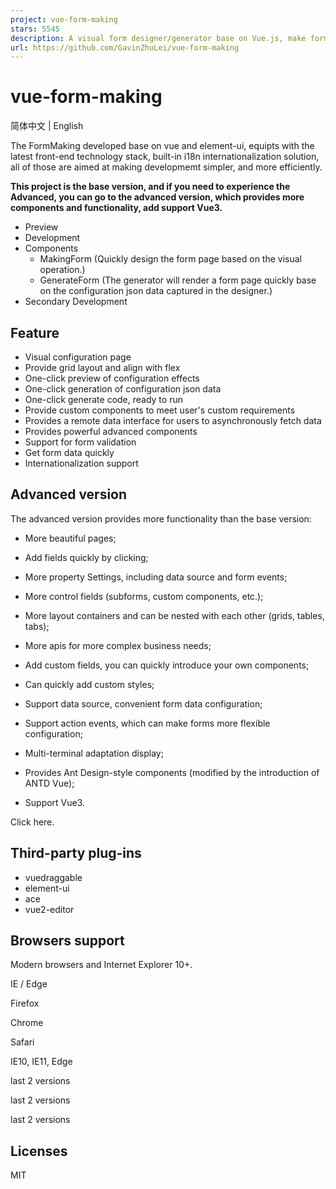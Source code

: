 ```yaml
---
project: vue-form-making
stars: 5545
description: A visual form designer/generator base on Vue.js, make form development simple and efficient.（基于Vue的可视化表单设计器，让表单开发简单而高效。）
url: https://github.com/GavinZhuLei/vue-form-making
---
```


vue-form-making
===============

简体中文 | English

The FormMaking developed base on vue and element-ui, equipts with the latest front-end technology stack, built-in i18n internationalization solution, all of those are aimed at making developmemt simpler, and more efficiently.

**This project is the base version, and if you need to experience the Advanced, you can go to the advanced version, which provides more components and functionality, add support Vue3.**

-   Preview
-   Development
-   Components
    -   MakingForm (Quickly design the form page based on the visual operation.)
    -   GenerateForm (The generator will render a form page quickly base on the configuration json data captured in the designer.)
-   Secondary Development

Feature
-------

-   Visual configuration page
-   Provide grid layout and align with flex
-   One-click preview of configuration effects
-   One-click generation of configuration json data
-   One-click generate code, ready to run
-   Provide custom components to meet user's custom requirements
-   Provides a remote data interface for users to asynchronously fetch data
-   Provides powerful advanced components
-   Support for form validation
-   Get form data quickly
-   Internationalization support

Advanced version
----------------

The advanced version provides more functionality than the base version:

-   More beautiful pages;
    
-   Add fields quickly by clicking;
    
-   More property Settings, including data source and form events;
    
-   More control fields (subforms, custom components, etc.);
    
-   More layout containers and can be nested with each other (grids, tables, tabs);
    
-   More apis for more complex business needs;
    
-   Add custom fields, you can quickly introduce your own components;
    
-   Can quickly add custom styles;
    
-   Support data source, convenient form data configuration;
    
-   Support action events, which can make forms more flexible configuration;
    
-   Multi-terminal adaptation display;
    
-   Provides Ant Design-style components (modified by the introduction of ANTD Vue);
    
-   Support Vue3.
    

Click here.

Third-party plug-ins
--------------------

-   vuedraggable
-   element-ui
-   ace
-   vue2-editor

Browsers support
----------------

Modern browsers and Internet Explorer 10+.

  
IE / Edge

  
Firefox

  
Chrome

  
Safari

IE10, IE11, Edge

last 2 versions

last 2 versions

last 2 versions

Licenses
--------

MIT
